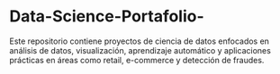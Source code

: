 # Data-Science-Portafolio-
Este repositorio contiene proyectos de ciencia de datos enfocados en análisis de datos, visualización, aprendizaje automático y aplicaciones prácticas en áreas como retail, e-commerce y detección de fraudes.
